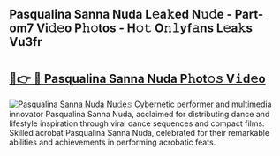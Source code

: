 ## Pasqualina Sanna Nuda L𝚎a𝚔ed N𝚞𝚍e - Part-om7 Vi𝚍𝚎o P𝚑𝚘tos - H𝚘𝚝 O𝚗𝚕yf𝚊ns L𝚎a𝚔s Vu3fr

# <h2><a href="http://kfat4t.oniu.top/?m=Pasqualina+Sanna+Nuda">🔗👉 🔴 Pasqualina Sanna Nuda P𝚑ot𝚘𝚜 V𝚒d𝚎o</a></h2>

[![Pasqualina Sanna Nuda Nu𝚍e𝚜](https://i.imgur.com/0qMVB7G.gif)](http://kfat4t.oniu.top/?m=Pasqualina+Sanna+Nuda)
Cybernetic performer and multimedia innovator Pasqualina Sanna Nuda, acclaimed for distributing dance and lifestyle inspiration through viral dance sequences and compact films. Skilled acrobat Pasqualina Sanna Nuda, celebrated for their remarkable abilities and achievements in performing acrobatic feats.  
